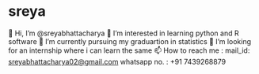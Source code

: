 # sreya
👋 Hi, I’m @sreyabhattacharya
👀 I’m interested in learning python and R software
🌱 I’m currently pursuing my graduartion in statistics
💞️ I’m looking for an internship where i can learn the same
📫 How to reach me : mail_id: sreyabhattacharya02@gmail.com whatsapp no. : +91 7439268879
